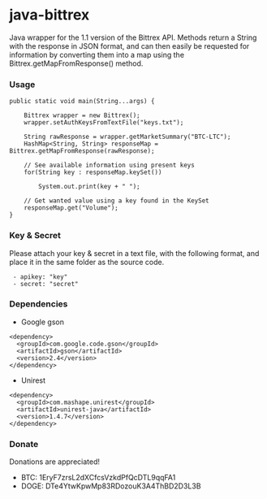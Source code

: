 # java-bittrex
Java wrapper for the 1.1 version of the Bittrex API. Methods return a String with the response in JSON format, and can then easily be requested for information by converting them into a map using the Bittrex.getMapFromResponse() method.

### Usage
```
public static void main(String...args) {

	Bittrex wrapper = new Bittrex();
	wrapper.setAuthKeysFromTextFile("keys.txt");

	String rawResponse = wrapper.getMarketSummary("BTC-LTC");
	HashMap<String, String> responseMap = Bittrex.getMapFromResponse(rawResponse);
		
	// See available information using present keys
	for(String key : responseMap.keySet())
			
		System.out.print(key + " ");
		
	// Get wanted value using a key found in the KeySet
	responseMap.get("Volume");
}
```
### Key & Secret

Please attach your key & secret in a text file, with the following format, and place it in the same folder as the source code.

```
 - apikey: "key"
 - secret: "secret"
```

### Dependencies

- Google gson

```
<dependency>
  <groupId>com.google.code.gson</groupId>
  <artifactId>gson</artifactId>
  <version>2.4</version>
</dependency>
```
- Unirest
```
<dependency>
  <groupId>com.mashape.unirest</groupId>
  <artifactId>unirest-java</artifactId>
  <version>1.4.7</version>
</dependency>
```

### Donate

Donations are appreciated!

- BTC: 1EryF7zrsL2dXCfcsVzkdPfQcDTL9qqFA1
- DOGE: DTe4YtwKpwMp83RDozouK3A4ThBD2D3L3B
